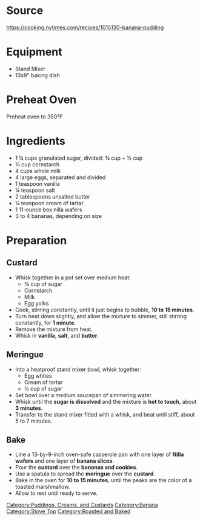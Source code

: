 # Source

<https://cooking.nytimes.com/recipes/1015130-banana-pudding>

# Equipment

-   Stand Mixer
-   13x9" baking dish

# Preheat Oven

Preheat oven to 350°F

# Ingredients

-   1 ¼ cups granulated sugar, divided: ¾ cup + ½ cup
-   ⅓ cup cornstarch
-   4 cups whole milk
-   4 large eggs, separated and divided
-   1 teaspoon vanilla
-   ¼ teaspoon salt
-   2 tablespoons unsalted butter
-   ¼ teaspoon cream of tartar
-   1 11-ounce box nilla wafers
-   3 to 4 bananas, depending on size

# Preparation

## Custard

-   Whisk together in a pot set over medium heat:
    -   ¾ cup of sugar
    -   Cornstarch
    -   Milk
    -   Egg yolks
-   Cook, stirring constantly, until it just begins to bubble, **10 to
    15 minutes**.
-   Turn heat down slightly, and allow the mixture to simmer, still
    stirring constantly, for **1 minute**.
-   Remove the mixture from heat.
-   Whisk in **vanilla**, **salt**, and **butter**.

## Meringue

-   Into a heatproof stand mixer bowl, whisk together:
    -   Egg whites
    -   Cream of tartar
    -   ½ cup of sugar
-   Set bowl over a medium saucepan of simmering water.
-   Whisk until the **sugar is dissolved** and the mixture is **hot to
    touch**, about **3 minutes**.
-   Transfer to the stand mixer fitted with a whisk, and beat until
    stiff, about 5 to 7 minutes.

## Bake

-   Line a 13-by-9-inch oven-safe casserole pan with one layer of
    **Nilla wafers** and one layer of **banana slices**.
-   Pour the **custard** over the **bananas and cookies**.
-   Use a spatula to spread the **meringue** over the **custard**.
-   Bake in the oven for **10 to 15 minutes**, until the peaks are the
    color of a toasted marshmallow.
-   Allow to rest until ready to serve.

[Category:Puddings, Creams, and
Custards](Category:Puddings,_Creams,_and_Custards "wikilink")
[Category:Banana](Category:Banana "wikilink") [Category:Stove
Top](Category:Stove_Top "wikilink") [Category:Roasted and
Baked](Category:Roasted_and_Baked "wikilink")